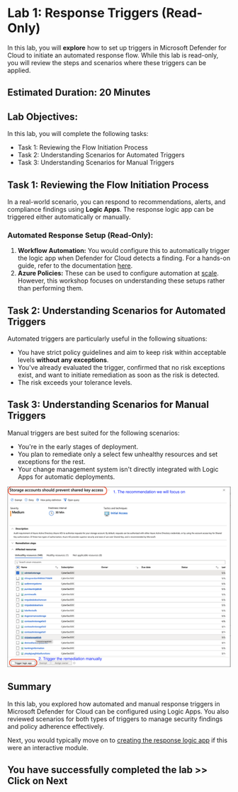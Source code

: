 # **Lab 1: Response Triggers (Read-Only)**

In this lab, you will **explore** how to set up triggers in Microsoft Defender for Cloud to initiate an automated response flow. While this lab is read-only, you will review the steps and scenarios where these triggers can be applied.

## Estimated Duration: 20 Minutes

## Lab Objectives:

In this lab, you will complete the following tasks:

- Task 1: Reviewing the Flow Initiation Process
- Task 2: Understanding Scenarios for Automated Triggers
- Task 3: Understanding Scenarios for Manual Triggers

## Task 1: Reviewing the Flow Initiation Process

In a real-world scenario, you can respond to recommendations, alerts, and compliance findings using **Logic Apps**. The response logic app can be triggered either automatically or manually.

### Automated Response Setup (Read-Only):

1. **Workflow Automation:** You would configure this to automatically trigger the logic app when Defender for Cloud detects a finding. For a hands-on guide, refer to the documentation [here](https://learn.microsoft.com/en-us/azure/defender-for-cloud/workflow-automation).
2. **Azure Policies:** These can be used to configure automation at [scale](https://learn.microsoft.com/en-us/azure/defender-for-cloud/workflow-automation#configure-workflow-automation-at-scale). However, this workshop focuses on understanding these setups rather than performing them.

## Task 2: Understanding Scenarios for Automated Triggers

Automated triggers are particularly useful in the following situations:

- You have strict policy guidelines and aim to keep risk within acceptable levels **without any exceptions**.
- You've already evaluated the trigger, confirmed that no risk exceptions exist, and want to initiate remediation as soon as the risk is detected.
- The risk exceeds your tolerance levels.

## Task 3: Understanding Scenarios for Manual Triggers

Manual triggers are best suited for the following scenarios:

- You're in the early stages of deployment.
- You plan to remediate only a select few unhealthy resources and set exceptions for the rest.
- Your change management system isn't directly integrated with Logic Apps for automatic deployments.

![Workshop Focus](./images/recommendation-manual-trigger.png "Focus areas for the workshop and manual trigger")

## **Summary**
In this lab, you explored how automated and manual response triggers in Microsoft Defender for Cloud can be configured using Logic Apps. You also reviewed scenarios for both types of triggers to manage security findings and policy adherence effectively.

Next, you would typically move on to [creating the response logic app](./Module%202%20-%20Writing%20Logic%20App.md) if this were an interactive module.

## You have successfully completed the lab >> Click on Next
